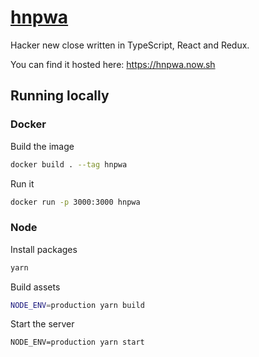 # [hnpwa](https://hnpwa.now.sh)

Hacker new close written in TypeScript, React and Redux. 

You can find it hosted here: https://hnpwa.now.sh

## Running locally

### Docker

Build the image
```bash
docker build . --tag hnpwa
```

Run it
```bash
docker run -p 3000:3000 hnpwa
```

### Node

Install packages
```bash
yarn
```

Build assets
```bash
NODE_ENV=production yarn build
```

Start the server
```
NODE_ENV=production yarn start
```

